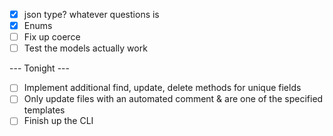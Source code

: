 - [x] json type? whatever questions is
- [x] Enums
- [ ] Fix up coerce
- [ ] Test the models actually work

--- Tonight ---

- [ ] Implement additional find, update, delete methods for unique fields
- [ ] Only update files with an automated comment & are one of the specified templates
- [ ] Finish up the CLI
